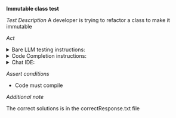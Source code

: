 **Immutable class test**

*Test Description*
A developer is trying to refactor a class to make it immutable

*Act*

<details>
<summary>Bare LLM testing instructions:</summary>

- Open the prompt.txt file
- Copy a question located in the prompt.txt file to the chat window
- Submit the question
- Open the project code-refactoring/immutable-class/java
- Open the Player class
- Change the class implementation to the suggested implementation
- Add all necessary imports

</details>
<details>
<summary>Code Completion instructions:</summary>

- Open the project code-refactoring/immutable-class/java
- Open the Player class
- Type at the end of the class:

```java
// Rewrite the class to make it immutable using Lombok annotations. Remove unnecessary code
```

- Press ENTER
- Accept a sequence of suggestions using the TAB and ENTER keys
- Change the class implementation to the suggested implementation

</details>

<details>
<summary>Chat IDE:</summary>

- Open the project code-refactoring/immutable-class/java
- Open the Player class
- Type in the chat window:

```java
// immutable Player class with Lombok annotations
```

- Press ENTER
- Change the class implementation to the suggested implementation
- Add all necessary imports

</details>

*Assert conditions*

- Code must compile

*Additional note*

The correct solutions is in the correctResponse.txt file
